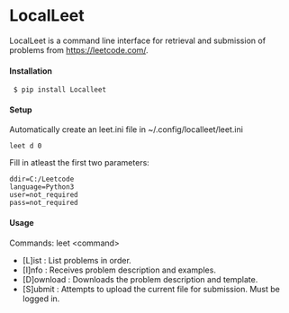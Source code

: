# LocalLeet
LocalLeet is a command line interface for retrieval and submission of problems from https://leetcode.com/.

#### Installation
```
 $ pip install Localleet
```
#### Setup
Automatically create an leet.ini file in ~/.config/localleet/leet.ini 
```
leet d 0
```
Fill in atleast the first two parameters:
```
ddir=C:/Leetcode
language=Python3
user=not_required
pass=not_required
```

#### Usage
Commands: leet \<command\>
-  [L]ist : List problems in order.
-  [I]nfo : Receives problem description and examples.
-  [D]ownload <number> : Downloads the problem description and template.
-  [S]ubmit <number> : Attempts to upload the current file for submission. Must be logged in.


